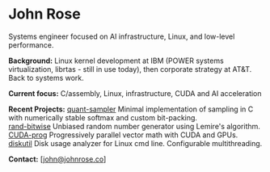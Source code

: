 # John Rose

Systems engineer focused on AI infrastructure, Linux, and low-level performance.

**Background:** Linux kernel development at IBM (POWER systems virtualization, librtas - still in use today), 
then corporate strategy at AT&T. Back to systems work.

**Current focus:** C/assembly, Linux, infrastructure, CUDA and AI acceleration

**Recent Projects:** [quant-sampler](https://github.com/jnros/quant-sampler) Minimal implementation of sampling in C with numerically stable softmax and custom bit-packing.  
[rand-bitwise](https://github.com/jnros/rand-bitwise) Unbiased random number generator using Lemire's algorithm.
[CUDA-prog](https://github.com/jnros/CUDA-prog) Progressively parallel vector math with CUDA and GPUs.
[diskutil](https://github.com/jnros/diskutil) Disk usage analyzer for Linux cmd line. Configurable multithreading.  

**Contact:** [john@johnrose.co]
